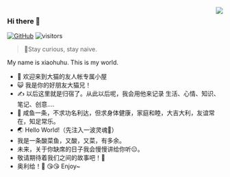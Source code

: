 <a href="#">
<img align="right" src='https://github-readme-stats.vercel.app/api?username=suxiaohutot&show_icons=true&title_color=fff&icon_color=79ff97&text_color=9f9f9f&bg_color=151515&hide=["contribs"]'>
</a>

### Hi there 👋
[![GitHub](https://img.shields.io/badge/dynamic/json?logo=github&label=GitHub&labelColor=495867&color=495867&query=%24.data.totalSubs&url=https%3A%2F%2Fapi.spencerwoo.com%2Fsubstats%2F%3Fsource%3Dgithub%26queryKey%3Dhayschan&style=flat-square)](https://github.com/suxiaohutot)
![visitors](https://visitor-badge.glitch.me/badge?page_id=xiaohunb666)

> 👦Stay curious, stay naive.

  My name is xiaohuhu. 
  This is my world. 
- 👏 欢迎来到大猫的友人帐专属小屋 
- 😺 我是你的好朋友大猫兄！
- ✍️ 以后这里就是归宿了。从此以后呢，我会用他来记录 生活、心情、知识、笔记、创意....
- 📝 咸鱼一条，不求功名利达，但求身体健康，家庭和睦，大吉大利，友谊常在，知足常乐。
- 🌏 Hello World!（先注入一波灵魂🙈）
- 我是一条酸菜鱼，又酸，又菜，有多余。
- 未来，关于你缺席的日子我会慢慢讲给你听😑。
- 敬请期待着我们之间的故事吧！🙉
- 奥利给！🙋
 😘😘 Enjoy~
